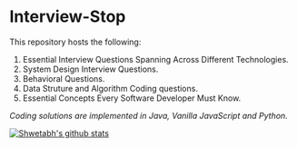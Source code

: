 # Interview-Stop

This repository hosts the following:

1. Essential Interview Questions Spanning Across Different Technologies.
1. System Design Interview Questions.
1. Behavioral Questions.
1. Data Struture and Algorithm Coding questions.
1. Essential Concepts Every Software Developer Must Know.

<i>Coding solutions are implemented in Java, Vanilla JavaScript and Python.</i>

[![Shwetabh's github stats](https://github-readme-stats.vercel.app/api?username=shwetabh1)](https://github.com/anuraghazra/github-readme-stats)
